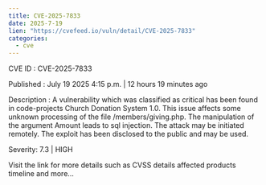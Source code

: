 ```yaml
--- 
title: CVE-2025-7833
date: 2025-7-19
lien: "https://cvefeed.io/vuln/detail/CVE-2025-7833"
categories:
  - cve
---
```


CVE ID : CVE-2025-7833

Published :  July 19
2025
4:15 p.m. | 12 hours
19 minutes ago

Description : A vulnerability
which was classified as critical
has been found in code-projects Church Donation System 1.0. This issue affects some unknown processing of the file /members/giving.php. The manipulation of the argument Amount leads to sql injection. The attack may be initiated remotely. The exploit has been disclosed to the public and may be used.

Severity: 7.3 | HIGH

Visit the link for more details
such as CVSS details
affected products
timeline
and more...
